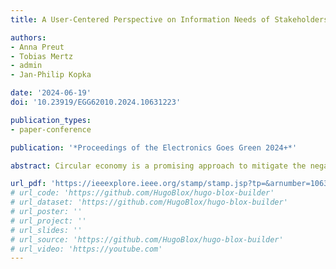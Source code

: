 ```yaml
---
title: A User-Centered Perspective on Information Needs of Stakeholders in the Circular Economy

authors:
- Anna Preut
- Tobias Mertz
- admin
- Jan-Philip Kopka

date: '2024-06-19'
doi: '10.23919/EGG62010.2024.10631223'

publication_types:
- paper-conference

publication: '*Proceedings of the Electronics Goes Green 2024+*'

abstract: Circular economy is a promising approach to mitigate the negative social, economic, and ecological effects caused by ever-rising consumption. Making circular-friendly decisions that help maintain the value of products, materials, and resources in the product life cycle requires stakeholders to receive the right information at the right time. Discussions among representatives from research, industry, and politics are currently focusing on data management, software and hardware implementation, and standardization procedures to help data-based decision-making in the circular economy. Still, the pure availability of acquired data is not sufficient for actionable decision-making. How the data can be effectively interpreted by stakeholders in different product life cycle phases has received less attention. Visualization research has a long history of designing user-centered tools to solve application problems involving large data sets. In this paper, we reflect on open challenges regarding different stakeholder information needs in the circular economy and on the potential of user-centered design to address these challenges. We describe analysis tasks and information needs of circular economy stakeholders in different product life cycle phases. Next, we introduce the user-centered design methodology and describe its relevance for decisions in the circular economy, with a particular focus on information visualization. Finally, we exemplarily apply this methodology to develop a visualization of circular economy data that is tailored to the needs of consumers who decide what should happen to their product once it has reached its end of use. Based on this experience, we derive lessons learned for the design and use of information visualization in the context of circular economy.

url_pdf: 'https://ieeexplore.ieee.org/stamp/stamp.jsp?tp=&arnumber=10631223'
# url_code: 'https://github.com/HugoBlox/hugo-blox-builder'
# url_dataset: 'https://github.com/HugoBlox/hugo-blox-builder'
# url_poster: ''
# url_project: ''
# url_slides: ''
# url_source: 'https://github.com/HugoBlox/hugo-blox-builder'
# url_video: 'https://youtube.com'
---
```


